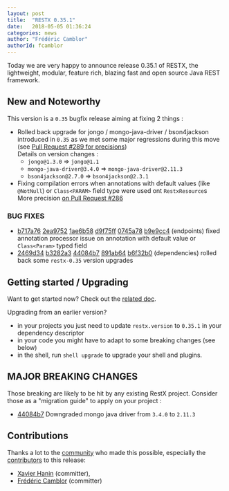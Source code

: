 ```yaml
---
layout: post
title:  "RESTX 0.35.1"
date:   2018-05-05 01:36:24
categories: news
author: "Frédéric Camblor"
authorId: fcamblor
---
```



Today we are very happy to announce release 0.35.1 of RESTX, the lightweight, modular, feature rich, blazing fast and 
open source Java REST framework.

## New and Noteworthy

This version is a `0.35` bugfix release aiming at fixing 2 things :
- Rolled back upgrade for jongo / mongo-java-driver / bson4jackson introduced in `0.35` as we met some major 
  regressions during this move (see [Pull Request #289 for precisions](https://github.com/restx/restx/pull/289))  
  Details on version changes : 
  - `jongo@1.3.0` => `jongo@1.1`
  - `mongo-java-driver@3.4.0` => `mongo-java-driver@2.11.3`
  - `bson4jackson@2.7.0` => `bson4jackson@2.3.1`
- Fixing compilation errors when annotations with default values (like `@NotNull`) or `Class<PARAM>` field type were 
  used ont `RestxResource`s  
  More precision [on Pull Request #286](https://github.com/restx/restx/pull/286)
    

### BUG FIXES

- [b717a76](https://github.com/restx/restx/commit/b717a76) [2ea9752](https://github.com/restx/restx/commit/2ea9752) 
  [1ae6b58](https://github.com/restx/restx/commit/1ae6b58) [d9f75ff](https://github.com/restx/restx/commit/d9f75ff) 
  [0745a78](https://github.com/restx/restx/commit/0745a78) [b9e9cc4](https://github.com/restx/restx/commit/b9e9cc4) 
  (endpoints) fixed annotation processor issue on annotation with default value or `Class<Param>` typed field
- [2469d34](https://github.com/restx/restx/commit/2469d34) [b3282a3](https://github.com/restx/restx/commit/b3282a3) 
  [44084b7](https://github.com/restx/restx/commit/44084b7) [891ab64](https://github.com/restx/restx/commit/891ab64) 
  [b6f32b0](https://github.com/restx/restx/commit/b6f32b0) (dependencies) rolled back some `restx-0.35` version upgrades


## Getting started / Upgrading

Want to get started now? Check out the [related doc](/docs/getting-started.html).

Upgrading from an earlier version?

- in your projects you just need to update `restx.version` to `0.35.1` in your dependency descriptor
- in your code you might have to adapt to some breaking changes (see below)
- in the shell, run `shell upgrade` to upgrade your shell and plugins.

## MAJOR BREAKING CHANGES

Those breaking are likely to be hit by any existing RestX project. Consider those as a "migration guide" to apply on your project :
- [44084b7](https://github.com/restx/restx/commit/44084b7) Downgraded mongo java driver from `3.4.0` to `2.11.3`


## Contributions

Thanks a lot to the [community](/community/) who made this possible, especially the [contributors](https://github.com/restx/restx/graphs/contributors) to this release:

- [Xavier Hanin](https://github.com/restx/restx/commits?author=xhanin) (committer),
- [Frédéric Camblor](https://github.com/restx/restx/commits?author=fcamblor) (committer)
